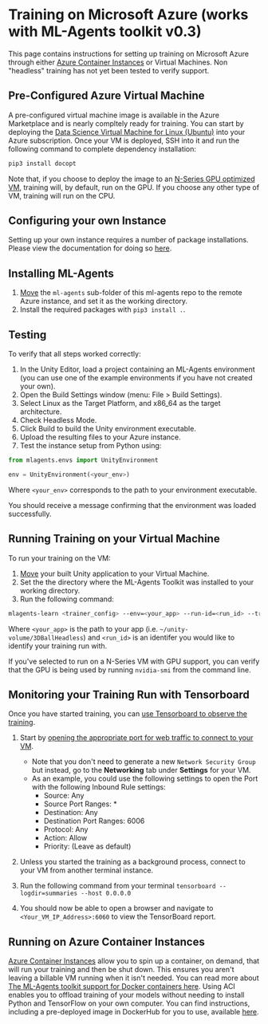 # Training on Microsoft Azure (works with ML-Agents toolkit v0.3)

This page contains instructions for setting up training on Microsoft Azure
through either
[Azure Container Instances](https://azure.microsoft.com/services/container-instances/)
or Virtual Machines. Non "headless" training has not yet been tested to verify
support.

## Pre-Configured Azure Virtual Machine

A pre-configured virtual machine image is available in the Azure Marketplace and
is nearly compltely ready for training.  You can start by deploying the
[Data Science Virtual Machine for Linux (Ubuntu)](https://azuremarketplace.microsoft.com/marketplace/apps/microsoft-ads.linux-data-science-vm-ubuntu)
into your Azure subscription.  Once your VM is deployed, SSH into it and run the
following command to complete dependency installation:

```sh
pip3 install docopt
```

Note that, if you choose to deploy the image to an
[N-Series GPU optimized VM](https://docs.microsoft.com/azure/virtual-machines/linux/sizes-gpu),
training will, by default, run on the GPU.  If you choose any other type of VM,
training will run on the CPU.

## Configuring your own Instance

Setting up your own instance requires a number of package installations.  Please
view the documentation for doing so
[here](Training-on-Microsoft-Azure-Custom-Instance.md).

## Installing ML-Agents

1. [Move](https://docs.microsoft.com/en-us/azure/virtual-machines/linux/copy-files-to-linux-vm-using-scp)
   the `ml-agents` sub-folder of this ml-agents repo to the remote Azure
   instance, and set it as the working directory.
2. Install the required packages with `pip3 install .`.

## Testing

To verify that all steps worked correctly:

1. In the Unity Editor, load a project containing an ML-Agents environment (you
   can use one of the example environments if you have not created your own).
2. Open the Build Settings window (menu: File > Build Settings).
3. Select Linux as the Target Platform, and x86_64 as the target architecture.
4. Check Headless Mode.
5. Click Build to build the Unity environment executable.
6. Upload the resulting files to your Azure instance.
7. Test the instance setup from Python using:

```python
from mlagents.envs import UnityEnvironment

env = UnityEnvironment(<your_env>)
```

Where `<your_env>` corresponds to the path to your environment executable.

You should receive a message confirming that the environment was loaded
successfully.

## Running Training on your Virtual Machine

To run your training on the VM:

1. [Move](https://docs.microsoft.com/en-us/azure/virtual-machines/linux/copy-files-to-linux-vm-using-scp)
    your built Unity application to your Virtual Machine.
2. Set the the directory where the ML-Agents Toolkit was installed to your
   working directory.
3. Run the following command:

```sh
mlagents-learn <trainer_config> --env=<your_app> --run-id=<run_id> --train
```

Where `<your_app>` is the path to your app (i.e.
`~/unity-volume/3DBallHeadless`) and `<run_id>` is an identifer you would like
to identify your training run with.

If you've selected to run on a N-Series VM with GPU support, you can verify that
the GPU is being used by running `nvidia-smi` from the command line.

## Monitoring your Training Run with Tensorboard

Once you have started training, you can [use Tensorboard to observe the
training](Using-Tensorboard.md).  

1. Start by [opening the appropriate port for web traffic to connect to your VM](https://docs.microsoft.com/en-us/azure/virtual-machines/windows/nsg-quickstart-portal).  

    * Note that you don't need to generate a new `Network Security Group` but
      instead, go to the **Networking** tab under **Settings** for your VM.
    * As an example, you could use the following settings to open the Port with
      the following Inbound Rule settings:
      * Source: Any
      * Source Port Ranges: *
      * Destination: Any
      * Destination Port Ranges: 6006
      * Protocol: Any
      * Action: Allow
      * Priority: (Leave as default)

2. Unless you started the training as a background process, connect to your VM
   from another terminal instance.
3. Run the following command from your terminal
   `tensorboard --logdir=summaries --host 0.0.0.0`
4. You should now be able to open a browser and navigate to
   `<Your_VM_IP_Address>:6060` to view the TensorBoard report.

## Running on Azure Container Instances

[Azure Container Instances](https://azure.microsoft.com/services/container-instances/)
allow you to spin up a container, on demand, that will run your training and
then be shut down.  This ensures you aren't leaving a billable VM running when
it isn't needed.  You can read more about
[The ML-Agents toolkit support for Docker containers here](Using-Docker.md).
Using ACI enables you to offload training of your models without needing to
install Python and TensorFlow on your own computer.  You can find instructions,
including a pre-deployed image in DockerHub for you to use, available
[here](https://github.com/druttka/unity-ml-on-azure).
